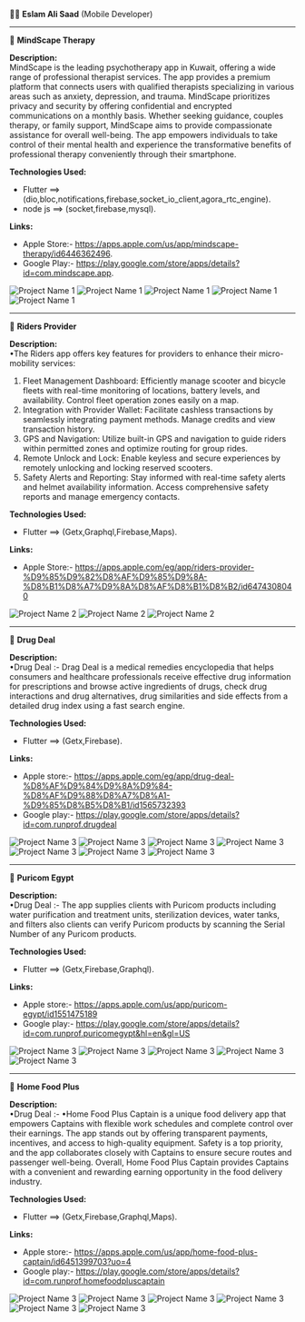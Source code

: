 👨‍💻 **Eslam Ali Saad**
   (Mobile Developer)

---

📱 **MindScape Therapy**

**Description:**  
MindScape is the leading psychotherapy app in Kuwait, offering a wide range of professional therapist services. The app provides a premium platform that connects users with qualified therapists specializing in various areas such as anxiety, depression, and trauma. MindScape prioritizes privacy and security by offering confidential and encrypted communications on a monthly basis. Whether seeking guidance, couples therapy, or family support, MindScape aims to provide compassionate assistance for overall well-being. The app empowers individuals to take control of their mental health and experience the transformative benefits of professional therapy conveniently through their smartphone.

**Technologies Used:**  
- Flutter ==> (dio,bloc,notifications,firebase,socket_io_client,agora_rtc_engine).
- node js ==> (socket,firebase,mysql).

**Links:**   
- Apple Store:- https://apps.apple.com/us/app/mindscape-therapy/id6446362496.
- Google Play:- https://play.google.com/store/apps/details?id=com.mindscape.app.

![Project Name 1](https://play-lh.googleusercontent.com/xI_Y27GUxBZ2jA1RRCkUcqV8oXsbysFhvLwyLKWCbdn7nD8fvg4LU4MJFyWmLvKvE3A=w526-h296-rw)
![Project Name 1](https://play-lh.googleusercontent.com/q6-TtYXW-IGa3s-RXiuR3feNEAFkGRCvYFo3bk0TuwGyKs4NJulRNFmEY4-YkemTzCXr=w526-h296-rw)
![Project Name 1](https://play-lh.googleusercontent.com/CIbc7Gf9iyDN3OoWz5OKLkaQIL4q6ufDiJsx28QrkMHVpo93bYOUBuc9iokUZqTtS3w=w526-h296-rw)
![Project Name 1](https://play-lh.googleusercontent.com/zeq_TwGcNtklzt_MZB9fJKNDpwLrUUYQc5WnYXfGqvD2h_j02WNWO63ZIhkKGQeO3w=w526-h296-rw)
![Project Name 1](https://play-lh.googleusercontent.com/unf1Zd6lyayJwKK7FywQtcLRRn3lZJ0gqjTZfv19lkwIPAIElLq3YTxeGPCYeet9Dxc=w526-h296-rw)

---

📱 **Riders Provider**

**Description:**  
•The Riders app offers key features for providers to enhance their micro-mobility services:
1. Fleet Management Dashboard: Efficiently manage scooter and bicycle fleets with real-time monitoring of locations, battery levels, and availability. Control fleet operation zones easily on a map.
2. Integration with Provider Wallet: Facilitate cashless transactions by seamlessly integrating payment methods. Manage credits and view transaction history.
3. GPS and Navigation: Utilize built-in GPS and navigation to guide riders within permitted zones and optimize routing for group rides.
4. Remote Unlock and Lock: Enable keyless and secure experiences by remotely unlocking and locking reserved scooters.
5. Safety Alerts and Reporting: Stay informed with real-time safety alerts and helmet availability information. Access comprehensive safety reports and manage emergency contacts.

**Technologies Used:**  
- Flutter ==> (Getx,Graphql,Firebase,Maps).

**Links:**  
- Apple Store:- https://apps.apple.com/eg/app/riders-provider-%D9%85%D9%82%D8%AF%D9%85%D9%8A-%D8%B1%D8%A7%D9%8A%D8%AF%D8%B1%D8%B2/id6474308040 


![Project Name 2](https://is1-ssl.mzstatic.com/image/thumb/PurpleSource126/v4/09/8b/42/098b4283-74c7-baa9-c315-55725cfe3c17/604c3c61-589a-4897-b607-2098f02657ef_Size_2_-1.jpg/300x0w.webp)
![Project Name 2](https://is1-ssl.mzstatic.com/image/thumb/PurpleSource116/v4/35/f8/11/35f811ca-40da-fedf-dfec-d5401f235cbc/e3de8ea4-39ff-4460-826f-2eb2fd58184f_Size_2_-2.jpg/300x0w.webp)
![Project Name 2](https://is1-ssl.mzstatic.com/image/thumb/PurpleSource126/v4/0c/aa/c4/0caac436-76f2-a742-82bc-bb824a90d4d2/e15c1314-29b6-44e3-bed2-c67f0cf3fddc_Size_2_-6.jpg/300x0w.webp)

---

📱 **Drug Deal**

**Description:**  
•Drug Deal :- Drag Deal is a medical remedies encyclopedia that helps consumers and healthcare professionals receive effective drug information for prescriptions and browse active ingredients of drugs, check drug interactions and drug alternatives, drug similarities and side effects from a detailed drug index using a fast search engine.

**Technologies Used:**  
- Flutter ==> (Getx,Firebase).

**Links:**  
- Apple store:- https://apps.apple.com/eg/app/drug-deal-%D8%AF%D9%84%D9%8A%D9%84-%D8%AF%D9%88%D8%A7%D8%A1-%D9%85%D8%B5%D8%B1/id1565732393
- Google play:- https://play.google.com/store/apps/details?id=com.runprof.drugdeal

![Project Name 3](https://play-lh.googleusercontent.com/BSf60aKUoiUL4i7PK9DJNPrGu94_vE2iPHaDdYMzwMulEUUgNFb2L1sBj1JpA90lKvBP=w526-h296-rw)
![Project Name 3](https://play-lh.googleusercontent.com/dlY-bCqRLkRgO7YiujQ0ybHBzaRGfXrU2Ha3ozGpKGx85yWN8c142oyv1BpfWff8HQ=w526-h296-rw)
![Project Name 3](https://play-lh.googleusercontent.com/RGE-xi5xARredDQ7dT5LUZgIyaVIskRHihLGmTOcU6Q4TvgKaWMVk6eYdRiwR6rCnUhD=w526-h296-rw)
![Project Name 3](https://play-lh.googleusercontent.com/-zOQfc-Gc3zQ3iPwmQEMgbzWu5w3qIVDNcTpQT_NqV35NW4IcYNLw5JeoDVht8mZlw=w526-h296-rw)
![Project Name 3](https://play-lh.googleusercontent.com/P-NRl6U4ldvk6hfF_W9i4acaHR86ub7WqLXHfphwwgRh0Jwoi9qbL74WCJHvmHFxYpdP=w526-h296-rw)
![Project Name 3](https://play-lh.googleusercontent.com/g9zqzLj_0fmcN7k6xkwdb_3a0cq5II3LNEMn7A9NUHLY-TttpGqK-f2jMyQkCeSRvTs=w526-h296-rw)
![Project Name 3](https://play-lh.googleusercontent.com/MlCGYjWZLdzgtkwSqbvqV6V4wAPUOAW5j3mJZH9V5aRCMbTUXPHx5UoVCa9LKiwYN5I=w526-h296-rw)

---

📱 **Puricom Egypt**

**Description:**  
•Drug Deal :- The app supplies clients with Puricom products including water purification and treatment units, sterilization devices, water tanks, and filters also clients can verify Puricom products by scanning the Serial Number of any Puricom products.

**Technologies Used:**  
- Flutter ==> (Getx,Firebase,Graphql).

**Links:**  
- Apple store:- https://apps.apple.com/us/app/puricom-egypt/id1551475189
- Google play:- https://play.google.com/store/apps/details?id=com.runprof.puricomegypt&hl=en&gl=US

![Project Name 3](https://play-lh.googleusercontent.com/_xeUQJNIUOVqnQd2QkYu6OrayB5zjcEm4nTt-sejSl_MJ4alyCDqipCWZSQX4GiqRkg=w526-h296-rw)
![Project Name 3](https://play-lh.googleusercontent.com/3i7FKuvc2GQ04i43Gm_LmjPnhet9SPBXxHShxybdbEzuxYsqhvok0Vv27XM7M_MqhFI=w526-h296-rw)
![Project Name 3](https://play-lh.googleusercontent.com/jOuHsy9pB9iZiwPbevkJBmRfIvP8_TsCvUxEYmBcmdJV5fI5jim69PXGFt_RCqbD7AsE=w526-h296-rw)
![Project Name 3](https://play-lh.googleusercontent.com/eo2C1BQWg7eDwwMhGKmiqzSNFs7qKVN44iIMoph6e1zc4UvzWR4YfBQmo_sahZ4_pg=w526-h296-rw)
![Project Name 3](https://play-lh.googleusercontent.com/fnQrYLBbYgIi1jbxr0LDy6uK47cTAFTsVw1vZzzcXM9B6FRxSg9paeQKWIBb9dPMokU=w526-h296-rw)

---

📱 **Home Food Plus**

**Description:**  
•Drug Deal :- •Home Food Plus Captain is a unique food delivery app that empowers Captains with flexible work schedules and complete control over their earnings. The app stands out by offering transparent payments, incentives, and access to high-quality equipment. Safety is a top priority, and the app collaborates closely with Captains to ensure secure routes and passenger well-being. Overall, Home Food Plus Captain provides Captains with a convenient and rewarding earning opportunity in the food delivery industry.

**Technologies Used:**  
- Flutter ==> (Getx,Firebase,Graphql,Maps).

**Links:**  
- Apple store:- https://apps.apple.com/us/app/home-food-plus-captain/id6451399703?uo=4
- Google play:- https://play.google.com/store/apps/details?id=com.runprof.homefoodpluscaptain

![Project Name 3](https://play-lh.googleusercontent.com/R_pUF0jwKkhKnBCKwKd0Ql8atoN-BMObLESZw4F5RzUsq5qr1JDZX6FHO4WW2MyBxgJz=w526-h296-rw)
![Project Name 3](https://play-lh.googleusercontent.com/_SkVKsSuqor-Gs1dHbicxgjf5zCWp7WOYiBk1g_HfpB1JUbSsExzybd9rwzSQoQcoGc=w526-h296-rw)
![Project Name 3](https://play-lh.googleusercontent.com/Y97L9Vz1ZZWWevTf2UlcsVtHFZV0EZO3R61UGUUDJsJHpKg-7PIWwvXqI4CHRvgWixY=w526-h296-rw)
![Project Name 3](https://play-lh.googleusercontent.com/1Pi8uU1cMS38M1anwpHi03gUkf4PBmg1hr_ZHj-yrLiBB7IPT3UXeNUnppqjOEvwe8Yr=w526-h296-rw)
![Project Name 3](https://play-lh.googleusercontent.com/Pk4KBhdBkY7QaXc38nweR89mcGpd2EWJYT9aiktj7QP0gy4onqw57CqnKcfQZxVyHgVC=w526-h296-rw)
![Project Name 3](https://play-lh.googleusercontent.com/DlYHACQEizbLUPW4Uiseias-HTDi9Ob3WelolYmF3_cB4hxVXPKIsj4UbVv30RZCvc-s=w526-h296-rw)
